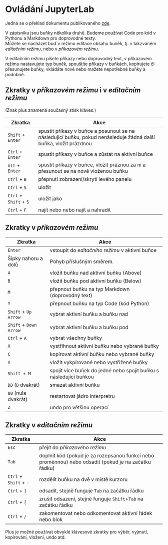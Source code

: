 # Ovládání JupyterLab


Jedná se o překlad dokumentu publikovaného [zde](https://gist.github.com/discdiver/9e00618756d120a8c9fa344ac1c375ac).

V zápisníku jsou buňky několika druhů. Budeme používat Code pro kód v Pythonu a Markdown pro doprovodné texty.  
Můžete se nacházet buď v režimu editace obsahu buněk, tj. v takzvaném _editačním režimu_, nebo v _příkazovém režimu_.

V editačním režimu píšete příkazy nebo doprovodný text, v příkazovém režimu nastavujete typ buněk, spouštíte příkazy v buňkách, kopírujete či přesunujete buňky, vkládáte nové nebo mažete nepotřebné buňky a podobně.

Zkratky v _příkazovém režimu_ i v _editačním režimu_
---

(Znak plus znamená současný stisk kláves.)

|Zkratka|Akce|
|-|-|
`Shift` + `Enter` | spustit příkazy v buňce a posunout se na následující buňku, pokud nenásleduje žádná další buňka, vložit prázdnou 
`Ctrl` + `Enter` | spustit příkazy v buňce a zůstat na aktivní buňce
`Alt` + `Enter` | spustit příkazy v buňce, vložit práznou za ní a přesunout se na nově vloženou buňku
`Ctrl` + `B` | přepnutí zobrazení/skrytí levého panelu
`Ctrl` + `S` | uložit
`Ctrl` + `Shift` + `S` | uložit jako
`Ctrl` + `F` | najít nebo nebo najít a nahradit 


Zkratky v _příkazovém režimu_ 
---

|Zkratka|Akce|
|-|-|
`Enter` | vstoupit do _editačního režimu_ v aktivní buňce
Šipky nahoru a dolů|  Pohyb příslušným směrem. 
`A`| vložit buňku nad aktivní buňku (Above)
`B`| vložit buňku pod aktivní buňku (Below)
`M` |přepnout buňku na typ Markdown (doprovodný text)
`Y` |přepnout buňku na typ Code (kód Python)
`Shift` + `Up Arrow`| vybrat aktivní buňku a buňku nad
`Shift` + `Down Arrow`| vybrat aktivní buňku a buňku pod
`Ctrl` + `A`| vybrat všechny buňky
`X` |vystřihnout aktivní buňku nebo vybrané buňky
`C` |kopírovat aktivní buňku nebo vybrané buňky
`V` |vložit vykpírované nebo vystřižené buňky
`Shift + M` |spojit více buňek do jedné nebo spojit buňku s následující buňkou
`DD` (`D` dvakrát) |smazat aktivní buňku
`00` (nula dvakrát) |restartovat jádro interpretru
`Z` |undo pro většinu operací


Zkratky v _editačním režimu_
---

|Zkratka|Akce|
|-|-|
`Esc` |přejít do _příkazového režimu_
`Tab` |doplnit kód (pokud je za rozepsanou funkcí nebo proměnnou) nebo odsadit (pokud je na začátku řádku)
`Ctrl` + `Shift` + `-` |rozdělit buňku na dvě v místě kurzoru
`Ctrl` + `]` |odsadit, stejně funguje `Tab` na začátku řádku
`Ctrl` + `[` |zrušit odsazení, stejně funguje `Shift`+`Tab` na začátku řádku
`Ctrl` + `/` |zakomentovat nebo odkomentovat aktivní řádek nebo blok

Plus je možné používat obvyklé klávesové zkratky pro výběr, vyjmutí, kopírování, vložení, undo atd.

